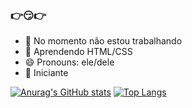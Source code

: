 ### 👉😏👉

- 🔭 No momento não estou trabalhando
- 🌱 Aprendendo HTML/CSS
- 😄 Pronouns: ele/dele
- 👀 Iniciante

 [![Anurag's GitHub stats](https://github-readme-stats.vercel.app/api?username=manobr6&show_icons=true&theme=radical)](https://github.com/anuraghazra/github-readme-stats)
 [![Top Langs](https://github-readme-stats.vercel.app/api/top-langs/?username=anuraghazra)](https://github.com/anuraghazra/github-readme-stats)

